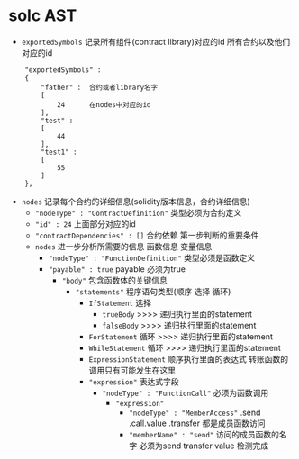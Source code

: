 <style>
h1 {
    border-bottom: none
}
h2 {
    border-bottom: none
}
</style>
# solc AST

- `exportedSymbols` 记录所有组件(contract library)对应的id
所有合约以及他们对应的id 
```
    "exportedSymbols" : 
	{
		"father" :  合约或者library名字
		[
			24      在nodes中对应的id
		],
		"test" : 
		[
			44
		],
		"test1" : 
		[
			55
		]
	},
```
- `nodes` 记录每个合约的详细信息(solidity版本信息，合约详细信息)
    - `"nodeType" : "ContractDefinition"` 类型必须为合约定义
    - `"id" : 24`  上面部分对应的id 
    - `"contractDependencies" : []`  合约依赖 第一步判断的重要条件
    - `nodes` 进一步分析所需要的信息 函数信息 变量信息
        - `"nodeType" : "FunctionDefinition"`  类型必须是函数定义
        - `"payable" : true` payable 必须为true
          - `"body"` 包含函数体的关键信息
            - `"statements"` 程序语句类型(顺序 选择 循环)
              -  `IfStatement` 选择
                 - `trueBody` >>>> 递归执行里面的statement
                 - `falseBody` >>>> 递归执行里面的statement
              -  `ForStatement` 循环 >>>> 递归执行里面的statement
              -  `WhileStatement` 循环 >>>> 递归执行里面的statement
              -  `ExpressionStatement` 顺序执行里面的表达式 转账函数的调用只有可能发生在这里
                - `"expression"` 表达式字段
                  - `"nodeType" : "FunctionCall"`  必须为函数调用
                    - `"expression"`
                      - `"nodeType" : "MemberAccess"` .send .call.value .transfer 都是成员函数访问
                      - `"memberName" : "send"` 访问的成员函数的名字 必须为send transfer value 检测完成